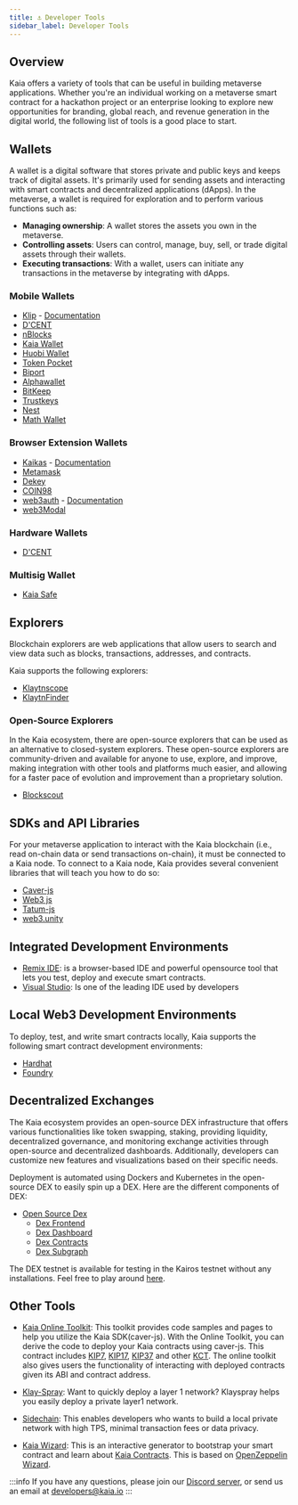 ```yaml
---
title: ⚓ Developer Tools
sidebar_label: Developer Tools
---
```


## Overview <a id="Developer Tools"></a>

Kaia offers a variety of tools that can be useful in building metaverse applications. Whether you're an individual working on a metaverse smart contract for a hackathon project or an enterprise looking to explore new opportunities for branding, global reach, and revenue generation in the digital world, the following list of tools is a good place to start.


## Wallets <a id="Wallets"> </a>
A wallet is a digital software that stores private and public keys and keeps track of digital assets. It's primarily used for sending assets and interacting with smart contracts and decentralized applications (dApps). In the metaverse, a wallet is required for exploration and to perform various functions such as:

* **Managing ownership**: A wallet stores the assets you own in the metaverse.
* **Controlling assets**: Users can control, manage, buy, sell, or trade digital assets through their wallets. 
* **Executing transactions**: With a wallet, users can initiate any transactions in the metaverse by integrating with dApps. 

### Mobile Wallets <a id="Mobile Wallets"></a>
* [Klip](https://klipwallet.com/) - [Documentation](https://docs.klipwallet.com/)
* [D'CENT](https://dcentwallet.com/)
* [nBlocks](https://nblocks.io/)
* [Kaia Wallet](https://wallet.klaytn.com/)
* [Huobi Wallet](https://www.huobiwallet.com/en/)
* [Token Pocket](https://www.tokenpocket.pro/)
* [Biport](https://biport.io/)
* [Alphawallet](https://alphawallet.com/)
* [BitKeep](https://bitkeep.com/)
* [Trustkeys](https://trustkeys.network/)
* [Nest](https://nes.tech/)
* [Math Wallet](https://mathwallet.org/ko-kr/)


### Browser Extension Wallets <a id="Browser Extension Wallets"></a>

* [Kaikas](https://chrome.google.com/webstore/detail/kaikas/jblndlipeogpafnldhgmapagcccfchpi) - [Documentation](https://docs.kaikas.io/)
* [Metamask](https://docs.kaia.io/docs/build/tutorials/connecting-metamask/)
* [Dekey](https://chrome.google.com/webstore/detail/dekey/cekclnkpicopjiagjphfoahcinhmgbjp)
* [COIN98](https://chrome.google.com/webstore/detail/coin98-wallet/aeachknmefphepccionboohckonoeemg)
* [web3auth](https://web3auth.io/) - [Documentation](https://web3auth.io/docs/connect-blockchain/klaytn)
* [web3Modal](https://github.com/WalletConnect/web3modal/tree/V1/example)


### Hardware Wallets <a id="Hardware Wallets"></a>
* [D'CENT](https://dcentwallet.com/)

### Multisig Wallet <a id="MultiSig Wallet"></a>
* [Kaia Safe](https://safe.klaytn.foundation/)

<!-- ### Open Source Wallets <a id="Open Source Wallets"></a>

The Klaytn ecosystem has open-source wallets that developers can easily integrate with their dApp and also tweak additional features according to their needs. 

* [Oko Wallet](https://github.com/madfish-solutions/oko-wallet) - is a non-custodial EVM multi-chain wallet that supports the Klaytn network and is available for browser extensions, iOS applications and Android applications. -->

## Explorers <a id="Explorer"></a>

Blockchain explorers are web applications that allow users to search and view data such as blocks, transactions, addresses, and contracts. 

Kaia supports the following explorers: 

* [Klaytnscope](https://scope.klaytn.com/)
* [KlaytnFinder](https://www.klaytnfinder.io/)

### Open-Source Explorers

 In the Kaia ecosystem, there are open-source explorers that can be used as an alternative to closed-system explorers. These open-source explorers are community-driven and available for anyone to use, explore, and improve, making integration with other tools and platforms much easier, and allowing for a faster pace of evolution and improvement than a proprietary solution. 

* [Blockscout](https://github.com/blockscout/blockscout)

## SDKs and API Libraries <a id="SDKs and API Libraries"></a>
For your metaverse application to interact with the Kaia blockchain (i.e., read on-chain data or send transactions on-chain), it must be connected to a Kaia node. To connect to a Kaia node, Kaia provides several convenient libraries that will teach you how to do so: 

* [Caver-js](https://github.com/klaytn/caver-js)
* [Web3 js](https://web3js.readthedocs.io/en/v1.8.1/)
* [Tatum-js](https://github.com/tatumio/tatum-js)
* [web3.unity](https://github.com/ChainSafe/web3.unity)

## Integrated Development Environments <a id="Integrated Development Environment"></a>

* [Remix IDE](https://remix.ethereum.org/): is a browser-based IDE and powerful opensource tool that lets you test, deploy and execute smart contracts.
* [Visual Studio](https://code.visualstudio.com/download): Is one of the leading IDE used by developers

## Local Web3 Development Environments <a id="Local Web3 Development"> </a>
To deploy, test, and write smart contracts locally, Kaia supports the following smart contract development environments:

* [Hardhat](https://hardhat.org/)
* [Foundry](https://book.getfoundry.sh/)

## Decentralized Exchanges <a id="Decentralized Exchanges"></a>

The Kaia ecosystem provides an open-source DEX infrastructure that offers various functionalities like token swapping, staking, providing liquidity, decentralized governance, and monitoring exchange activities through open-source and decentralized dashboards. Additionally, developers can customize new features and visualizations based on their specific needs.  
 
Deployment is automated using Dockers and Kubernetes in the open-source DEX to easily spin up a DEX. Here are the different components of DEX: 

 * [Open Source Dex](https://dex.baobab.klaytn.net/)
    * [Dex Frontend](https://github.com/klaytn/klaytn-dex-frontend)
    * [Dex Dashboard](https://github.com/klaytn/klaytn-dex-dashboard)
    * [Dex Contracts](https://github.com/klaytn/klaytn-dex-contracts)
    * [Dex Subgraph](https://github.com/klaytn/klaytn-dex-subgraphs)

The DEX testnet is available for testing in the Kairos testnet without any installations. Feel free to play around [here](https://dex.baobab.klaytn.net/swap).

## Other Tools <a id="Other Tools"></a>

* [Kaia Online Toolkit](https://toolkit.klaytn.foundation/): This toolkit provides code samples and pages to help you utilize the Kaia SDK(caver-js). With the Online Toolkit, you can derive the code to deploy your Kaia contracts using caver-js. This contract includes [KIP7](https://toolkit.klaytn.foundation/kct/KIP7Deploy), [KIP17](https://toolkit.klaytn.foundation/kct/KIP17Deploy), [KIP37](https://toolkit.klaytn.foundation/kct/KIP37Deploy) and other [KCT](https://toolkit.klaytn.foundation/kct/KCTDetection). The online toolkit also gives users the functionality of interacting with deployed contracts given its ABI and contract address.
  
* [Klay-Spray](https://github.com/klaytn/klayspray): Want to quickly deploy a layer 1 network? Klayspray helps you easily deploy a private layer1 network.
  
* [Sidechain](https://docs.klaytn.foundation/content/installation-guide/deployment/service-chain): This enables developers who wants to build a local private network with high TPS, minimal transaction fees or data privacy.
   
* [Kaia Wizard](https://wizard.klaytn.foundation/): This is an interactive generator to bootstrap your smart contract and learn about [Kaia Contracts](https://github.com/klaytn/klaytn-contracts). This is based on [OpenZeppelin Wizard](https://wizard.openzeppelin.com/).


:::info
If you have any questions, please join our [Discord server](https://discord.gg/kaiachain), or send us an email at developers@kaia.io
:::


